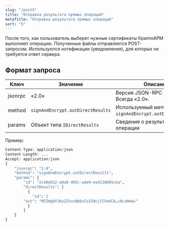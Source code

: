 ```yaml
---
slug: "/post5"
title: "Отправка результата прямых операций"
metaTitle: "Отправка результата прямых операций"
sort: "5"
---
```



После того, как пользователь выберет нужные сертификаты КриптоАРМ выполняет операцию. Полученные файлы отправляется POST-запросом. Используются нотификации (уведомления), для которых не требуется ответ сервера.

## Формат запроса

| Ключ | Значение | Описание |
| --- | --- | --- |
| jsonrpc | «2.0» | Версия JSON-RPC протокола. Всегда «2.0». |
| method | `signAndEncrypt.outDirectResults`|  Используемый метод. Всегда `signAndEncrypt.outDirectResults`. |
| params |  Объект типа `IDirectResults`  |  Сведения о результатах прямой операции |

Пример:

``` py linenums="1"
Content-Type: application/json
Content-Length: ...
Accept: application/json
{
    "jsonrpc": "2.0",
    "method": "signAndEncrypt.outDirectResults",
    "params": {
        "id": "2c48eb32-a0a8-405c-ade9-eed130605cba",
        "directResults": [
          {
            "id": 2
		"out": "MIIWgQYJKoZIhvcNAQcCoIIWcjCCFm4CA…cN/aHmA="
          }
        ]
    }
}
```
